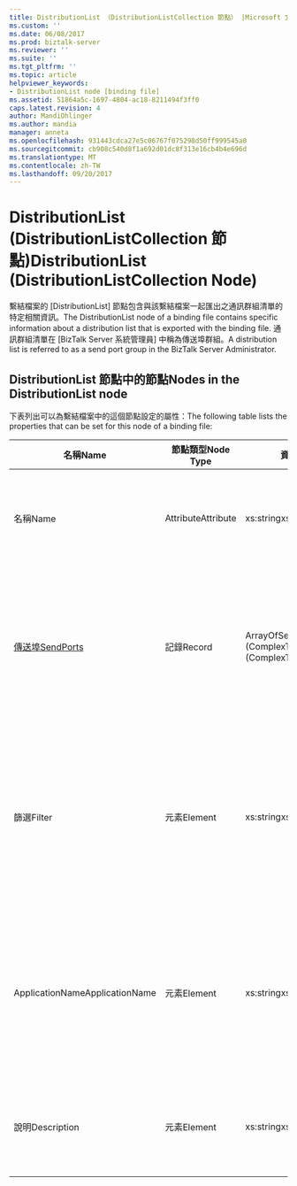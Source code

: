 ```yaml
---
title: DistributionList （DistributionListCollection 節點） |Microsoft 文件
ms.custom: ''
ms.date: 06/08/2017
ms.prod: biztalk-server
ms.reviewer: ''
ms.suite: ''
ms.tgt_pltfrm: ''
ms.topic: article
helpviewer_keywords:
- DistributionList node [binding file]
ms.assetid: 51864a5c-1697-4804-ac18-8211494f3ff0
caps.latest.revision: 4
author: MandiOhlinger
ms.author: mandia
manager: anneta
ms.openlocfilehash: 931443cdca27e5c06767f075298d50ff999545a0
ms.sourcegitcommit: cb908c540d8f1a692d01dc8f313e16cb4b4e696d
ms.translationtype: MT
ms.contentlocale: zh-TW
ms.lasthandoff: 09/20/2017
---
```

# <a name="distributionlist-distributionlistcollection-node"></a><span data-ttu-id="20671-102">DistributionList (DistributionListCollection 節點)</span><span class="sxs-lookup"><span data-stu-id="20671-102">DistributionList (DistributionListCollection Node)</span></span>
<span data-ttu-id="20671-103">繫結檔案的 [DistributionList] 節點包含與該繫結檔案一起匯出之通訊群組清單的特定相關資訊。</span><span class="sxs-lookup"><span data-stu-id="20671-103">The DistributionList node of a binding file contains specific information about a distribution list that is exported with the binding file.</span></span> <span data-ttu-id="20671-104">通訊群組清單在 [BizTalk Server 系統管理員] 中稱為傳送埠群組。</span><span class="sxs-lookup"><span data-stu-id="20671-104">A distribution list is referred to as a send port group in the BizTalk Server Administrator.</span></span>  
  
## <a name="nodes-in-the-distributionlist-node"></a><span data-ttu-id="20671-105">DistributionList 節點中的節點</span><span class="sxs-lookup"><span data-stu-id="20671-105">Nodes in the DistributionList node</span></span>  
 <span data-ttu-id="20671-106">下表列出可以為繫結檔案中的這個節點設定的屬性：</span><span class="sxs-lookup"><span data-stu-id="20671-106">The following table lists the properties that can be set for this node of a binding file:</span></span>  
  
|<span data-ttu-id="20671-107">**名稱**</span><span class="sxs-lookup"><span data-stu-id="20671-107">**Name**</span></span>|<span data-ttu-id="20671-108">**節點類型**</span><span class="sxs-lookup"><span data-stu-id="20671-108">**Node Type**</span></span>|<span data-ttu-id="20671-109">**資料類型**</span><span class="sxs-lookup"><span data-stu-id="20671-109">**Data Type**</span></span>|<span data-ttu-id="20671-110">**說明**</span><span class="sxs-lookup"><span data-stu-id="20671-110">**Description**</span></span>|<span data-ttu-id="20671-111">**限制**</span><span class="sxs-lookup"><span data-stu-id="20671-111">**Restrictions**</span></span>|<span data-ttu-id="20671-112">**註解**</span><span class="sxs-lookup"><span data-stu-id="20671-112">**Comments**</span></span>|  
|--------------|-------------------|-------------------|---------------------|----------------------|------------------|  
|<span data-ttu-id="20671-113">名稱</span><span class="sxs-lookup"><span data-stu-id="20671-113">Name</span></span>|<span data-ttu-id="20671-114">Attribute</span><span class="sxs-lookup"><span data-stu-id="20671-114">Attribute</span></span>|<span data-ttu-id="20671-115">xs:string</span><span class="sxs-lookup"><span data-stu-id="20671-115">xs:string</span></span>|<span data-ttu-id="20671-116">指定通訊群組清單的名稱。</span><span class="sxs-lookup"><span data-stu-id="20671-116">Specifies the name of the distribution list.</span></span>|<span data-ttu-id="20671-117">不需要</span><span class="sxs-lookup"><span data-stu-id="20671-117">Not required</span></span>|<span data-ttu-id="20671-118">預設值：空白</span><span class="sxs-lookup"><span data-stu-id="20671-118">Default value: empty</span></span>|  
|[<span data-ttu-id="20671-119">傳送埠</span><span class="sxs-lookup"><span data-stu-id="20671-119">SendPorts</span></span>](../core/sendports-distributionlist-node.md)|<span data-ttu-id="20671-120">記錄</span><span class="sxs-lookup"><span data-stu-id="20671-120">Record</span></span>|<span data-ttu-id="20671-121">ArrayOfSendPortRef (ComplexType)</span><span class="sxs-lookup"><span data-stu-id="20671-121">ArrayOfSendPortRef (ComplexType)</span></span>|<span data-ttu-id="20671-122">指定通訊群組清單所包含的一個或多個傳送埠。</span><span class="sxs-lookup"><span data-stu-id="20671-122">Specifies the send port or send ports included in the distribution list.</span></span>|<span data-ttu-id="20671-123">不需要</span><span class="sxs-lookup"><span data-stu-id="20671-123">Not required</span></span>|<span data-ttu-id="20671-124">預設值：無</span><span class="sxs-lookup"><span data-stu-id="20671-124">Default value: none</span></span>|  
|<span data-ttu-id="20671-125">篩選</span><span class="sxs-lookup"><span data-stu-id="20671-125">Filter</span></span>|<span data-ttu-id="20671-126">元素</span><span class="sxs-lookup"><span data-stu-id="20671-126">Element</span></span>|<span data-ttu-id="20671-127">xs:string</span><span class="sxs-lookup"><span data-stu-id="20671-127">xs:string</span></span>|<span data-ttu-id="20671-128">指定在此通訊群組清單使用之選擇性篩選條件運算式的名稱。</span><span class="sxs-lookup"><span data-stu-id="20671-128">Specifies the name of the optional filter expression used on this distribution list.</span></span>|<span data-ttu-id="20671-129">必要項</span><span class="sxs-lookup"><span data-stu-id="20671-129">Required</span></span>|<span data-ttu-id="20671-130">預設值：空白</span><span class="sxs-lookup"><span data-stu-id="20671-130">Default value: empty</span></span>|  
|<span data-ttu-id="20671-131">ApplicationName</span><span class="sxs-lookup"><span data-stu-id="20671-131">ApplicationName</span></span>|<span data-ttu-id="20671-132">元素</span><span class="sxs-lookup"><span data-stu-id="20671-132">Element</span></span>|<span data-ttu-id="20671-133">xs:string</span><span class="sxs-lookup"><span data-stu-id="20671-133">xs:string</span></span>|<span data-ttu-id="20671-134">指定通訊群組清單與其關聯之應用程式的名稱。</span><span class="sxs-lookup"><span data-stu-id="20671-134">Specifies the name of the application that the distribution list is associated with.</span></span>|<span data-ttu-id="20671-135">必要項</span><span class="sxs-lookup"><span data-stu-id="20671-135">Required</span></span>|<span data-ttu-id="20671-136">預設值：空白</span><span class="sxs-lookup"><span data-stu-id="20671-136">Default value: empty</span></span>|  
|<span data-ttu-id="20671-137">說明</span><span class="sxs-lookup"><span data-stu-id="20671-137">Description</span></span>|<span data-ttu-id="20671-138">元素</span><span class="sxs-lookup"><span data-stu-id="20671-138">Element</span></span>|<span data-ttu-id="20671-139">xs:string</span><span class="sxs-lookup"><span data-stu-id="20671-139">xs:string</span></span>|<span data-ttu-id="20671-140">指定通訊群組清單的描述。</span><span class="sxs-lookup"><span data-stu-id="20671-140">Specifies a description for the distribution list.</span></span>|<span data-ttu-id="20671-141">必要項</span><span class="sxs-lookup"><span data-stu-id="20671-141">Required</span></span>|<span data-ttu-id="20671-142">預設值：空白</span><span class="sxs-lookup"><span data-stu-id="20671-142">Default value: empty</span></span>|